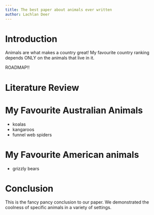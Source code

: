 ```yaml
---
title: The best paper about animals ever written
author: Lachlan Deer
---
```


# Introduction

Animals are what makes a country great!
My favourite country ranking depends ONLY on the animals that live in it.

ROADMAP!!

# Literature Review

# My Favourite Australian Animals

* koalas
* kangaroos
* funnel web spiders

# My Favourite American animals

* grizzly bears

# Conclusion

This is the fancy pancy conclusion to our paper. We demonstrated the coolness of specific animals in a variety of settings.
